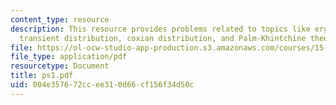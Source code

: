 ```yaml
---
content_type: resource
description: This resource provides problems related to topics like ergodicity condition,
  transient distribution, coxian distribution, and Palm-Khintchine theorem.
file: https://ol-ocw-studio-app-production.s3.amazonaws.com/courses/15-072j-queues-theory-and-applications-spring-2006/004e357672ccee310d66cf156f34d50c_ps1.pdf
file_type: application/pdf
resourcetype: Document
title: ps1.pdf
uid: 004e3576-72cc-ee31-0d66-cf156f34d50c
---
```

